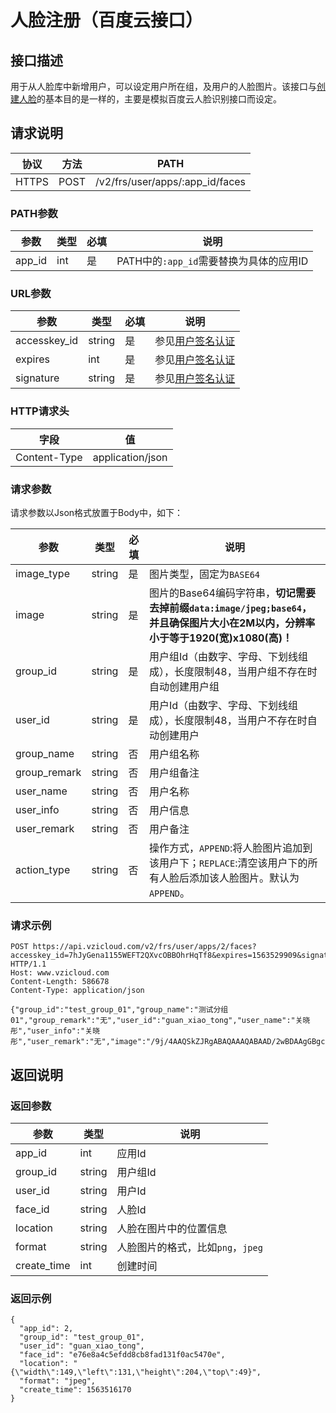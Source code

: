 # 人脸注册（百度云接口）

## 接口描述

用于从人脸库中新增用户，可以设定用户所在组，及用户的人脸图片。该接口与[创建人脸](CREATE.md)的基本目的是一样的，主要是模拟百度云人脸识别接口而设定。

## 请求说明

协议 | 方法 | PATH 
---|---|---
HTTPS | POST | /v2/frs/user/apps/:app_id/faces

### PATH参数

参数 | 类型 | 必填 | 说明
---|---|---|---
app_id | int | 是 | PATH中的`:app_id`需要替换为具体的应用ID

### URL参数

参数 | 类型 | 必填 | 说明
---|---|---|---
accesskey_id | string | 是 | 参见[用户签名认证](/SIGNATURE.md)
expires | int | 是 | 参见[用户签名认证](/SIGNATURE.md)
signature | string | 是 | 参见[用户签名认证](/SIGNATURE.md)

### HTTP请求头

字段 | 值
---|---
Content-Type | application/json

### 请求参数

请求参数以Json格式放置于Body中，如下：

参数 | 类型 | 必填 | 说明 
---|---|---|---
image_type | string | 是 | 图片类型，固定为`BASE64`
image | string | 是 | 图片的Base64编码字符串，**切记需要去掉前缀`data:image/jpeg;base64`，并且确保图片大小在2M以内，分辨率小于等于1920(宽)x1080(高)！**
group_id | string | 是 | 用户组Id（由数字、字母、下划线组成），长度限制48，当用户组不存在时自动创建用户组
user_id | string | 是 | 用户Id（由数字、字母、下划线组成），长度限制48，当用户不存在时自动创建用户
group_name | string | 否 | 用户组名称
group_remark | string | 否 | 用户组备注
user_name | string | 否 | 用户名称
user_info | string | 否 | 用户信息
user_remark | string | 否 | 用户备注
action_type | string | 否 | 操作方式，`APPEND`:将人脸图片追加到该用户下；`REPLACE`:清空该用户下的所有人脸后添加该人脸图片。默认为`APPEND`。

### 请求示例

```
POST https://api.vzicloud.com/v2/frs/user/apps/2/faces?accesskey_id=7hJyGena1155WEFT2QXvcOBBOhrHqTf8&expires=1563529909&signature=FyDvNmK3q3eSqC%2FlZsKB6bhb%2Fow%3D HTTP/1.1
Host: www.vzicloud.com
Content-Length: 586678
Content-Type: application/json

{"group_id":"test_group_01","group_name":"测试分组01","group_remark":"无","user_id":"guan_xiao_tong","user_name":"关晓彤","user_info":"关晓彤","user_remark":"无","image":"/9j/4AAQSkZJRgABAQAAAQABAAD/2wBDAAgGBgcGBQgHBwc...","image_type":"BASE64"}
```

## 返回说明

### 返回参数

参数 | 类型 | 说明
---|---|---
app_id | int | 应用Id
group_id | string | 用户组Id
user_id | string | 用户Id
face_id | string | 人脸Id
location | string | 人脸在图片中的位置信息
format | string | 人脸图片的格式，比如`png`，`jpeg`
create_time | int | 创建时间

### 返回示例

```
{
  "app_id": 2,
  "group_id": "test_group_01",
  "user_id": "guan_xiao_tong",
  "face_id": "e76e8a4c5efdd8cb8fad131f0ac5470e",
  "location": "{\"width\":149,\"left\":131,\"height\":204,\"top\":49}",
  "format": "jpeg",
  "create_time": 1563516170
}
```